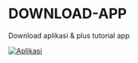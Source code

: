 # DOWNLOAD-APP
Download aplikasi &amp; plus tutorial app

[![Aplikasi](https://api.codacy.com/project/badge/Grade/e03c67b3b4414d2aac614a3d31f91b74)](!:https://www.codacy.com/app/BuatApkOlshop/Android-Studio?utm_source=github.com&amp;utm_medium=referral&amp;utm_content=BuatApkOlshop/Android-Studio&amp;utm_campaign=Badge_Grade)
